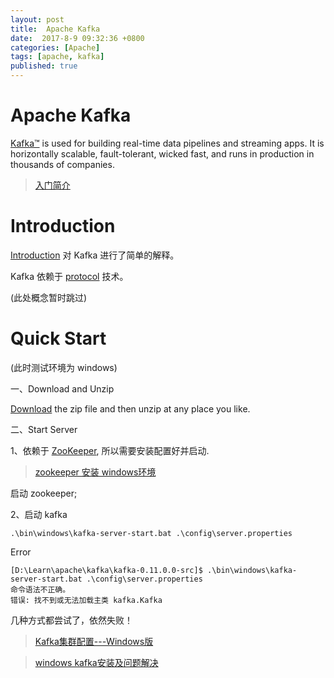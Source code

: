 ```yaml
---
layout: post
title:  Apache Kafka
date:  2017-8-9 09:32:36 +0800
categories: [Apache]
tags: [apache, kafka]
published: true
---
```


# Apache Kafka

[Kafka™](http://kafka.apache.org/)  is used for building real-time data pipelines and streaming apps. 
It is horizontally scalable, fault-tolerant, wicked fast, and runs in production in thousands of companies.

> [入门简介](http://blog.csdn.net/tangdong3415/article/details/53432166)


# Introduction

[Introduction](http://kafka.apache.org/intro) 对 Kafka 进行了简单的解释。

Kafka 依赖于 [protocol](https://kafka.apache.org/protocol.html) 技术。

(此处概念暂时跳过)

# Quick Start

(此时测试环境为 windows)

一、Download and Unzip

[Download](http://kafka.apache.org/downloads) the zip file and then unzip at any place you like.

二、Start Server

1、依赖于 [ZooKeeper](https://zookeeper.apache.org/doc/r3.4.10/zookeeperStarted.html), 所以需要安装配置好并启动.

> [zookeeper 安装 windows环境](http://blog.csdn.net/morning99/article/details/40426133)

启动 zookeeper;

2、启动 kafka

```
.\bin\windows\kafka-server-start.bat .\config\server.properties
```

<label class="label label-danger">Error</label>

```
[D:\Learn\apache\kafka\kafka-0.11.0.0-src]$ .\bin\windows\kafka-server-start.bat .\config\server.properties
命令语法不正确。
错误: 找不到或无法加载主类 kafka.Kafka
```

几种方式都尝试了，依然失败！

> [Kafka集群配置---Windows版](http://blog.csdn.net/u013132051/article/details/68925935)

> [windows kafka安装及问题解决](http://blog.csdn.net/yuebao1991/article/details/72771599)



